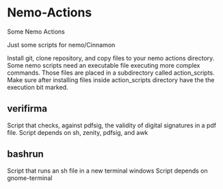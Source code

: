 # Nemo-Actions
Some Nemo Actions

Just some scripts for nemo/Cinnamon

Install git, clone repository, and copy files to your nemo actions directory.
Some nemo scripts need an executable file executing more complex commands. Those files are
placed in a subdirectory called action_scripts. Make sure after installing files inside action_scripts directory have the the execution bit marked.



## verifirma
Script that checks, against pdfsig, the validity of digital signatures in a pdf file.
Script depends on sh, zenity, pdfsig, and awk

## bashrun
Script that runs an sh file in a new terminal windows
Script depends on gnome-terminal
